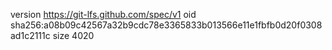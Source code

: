 version https://git-lfs.github.com/spec/v1
oid sha256:a08b09c42567a32b9cdc78e3365833b013566e11e1fbfb0d20f0308ad1c2111c
size 4020
